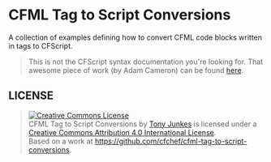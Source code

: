 # CFML Tag to Script Conversions
A collection of examples defining how to convert CFML code blocks written in tags to CFScript.

> This is not the CFScript syntax documentation you're looking for. That awesome piece of work (by Adam Cameron) can be found [here](https://github.com/adamcameron/cfscript).

## LICENSE
> <a rel="license" href="http://creativecommons.org/licenses/by/4.0/"><img alt="Creative Commons License" style="border-width:0" src="https://i.creativecommons.org/l/by/4.0/88x31.png" /></a><br /><span xmlns:dct="http://purl.org/dc/terms/" property="dct:title">CFML Tag to Script Conversions</span> by <a xmlns:cc="http://creativecommons.org/ns#" href="http://tonyjunkes.com/leave-your-tags-at-the-door-cfml-tag-to-script-conversions" property="cc:attributionName" rel="cc:attributionURL">Tony Junkes</a> is licensed under a <a rel="license" href="http://creativecommons.org/licenses/by/4.0/">Creative Commons Attribution 4.0 International License</a>.<br />Based on a work at <a xmlns:dct="http://purl.org/dc/terms/" href="https://github.com/cfchef/cfml-tag-to-script-conversions" rel="dct:source">https://github.com/cfchef/cfml-tag-to-script-conversions</a>.
